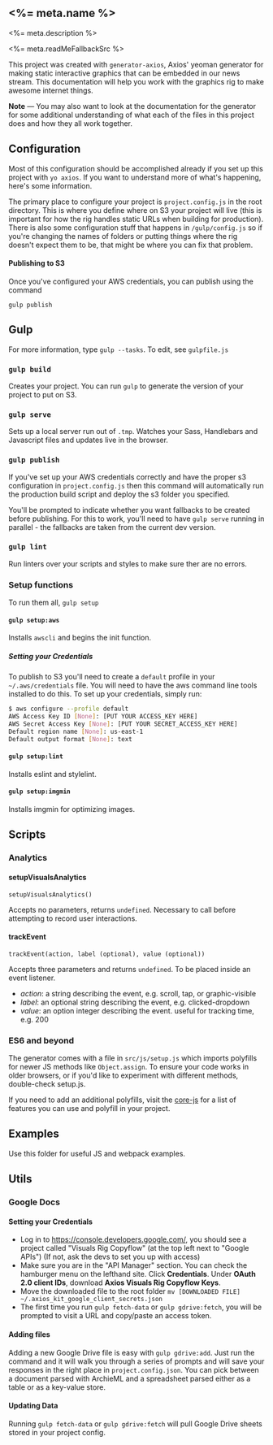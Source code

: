 ## <%= meta.name %>

<%= meta.description %>

<%= meta.readMeFallbackSrc %>

This project was created with `generator-axios`, Axios' yeoman generator for making static interactive graphics that can be embedded in our news stream. This documentation will help you work with the graphics rig to make awesome internet things.

**Note** — You may also want to look at the documentation for the generator for some additional understanding of what each of the files in this project does and how they all work together.

## Configuration

Most of this configuration should be accomplished already if you set up this project with `yo axios`. If you want to understand more of what's happening, here's some information.

The primary place to configure your project is `project.config.js` in the root directory. This is where you define where on S3 your project will live (this is important for how the rig handles static URLs when building for production). There is also some configuration stuff that happens in `/gulp/config.js` so if you're changing the names of folders or putting things where the rig doesn't expect them to be, that might be where you can fix that problem.

#### Publishing to S3

Once you've configured your AWS credentials, you can publish using the command

`gulp publish`

## Gulp

For more information, type `gulp --tasks`. To edit, see `gulpfile.js`

### `gulp build`

Creates your project. You can run `gulp` to generate the version of your project to put on S3.

### `gulp serve`

Sets up a local server run out of `.tmp`. Watches your Sass, Handlebars and Javascript files and updates live in the browser.

### `gulp publish`

If you've set up your AWS credentials correctly and have the proper s3 configuration in `project.config.js` then this command will automatically run the production build script and deploy the s3 folder you specified.

You'll be prompted to indicate whether you want fallbacks to be created before publishing. For this to work, you'll need to have `gulp serve` running in parallel - the fallbacks are taken from the current dev version.

### `gulp lint`

Run linters over your scripts and styles to make sure ther are no errors.

### Setup functions

To run them all, `gulp setup`

#### `gulp setup:aws`

Installs `awscli` and begins the init function.

##### Setting your Credentials

To publish to S3 you'll need to create a `default` profile in your `~/.aws/credentials` file. You will need to have the aws command line tools installed to do this. To set up your credentials, simply run:

```bash
$ aws configure --profile default
AWS Access Key ID [None]: [PUT YOUR ACCESS_KEY HERE]
AWS Secret Access Key [None]: [PUT YOUR SECRET_ACCESS_KEY HERE]
Default region name [None]: us-east-1
Default output format [None]: text
```

#### `gulp setup:lint`

Installs eslint and stylelint.

#### `gulp setup:imgmin`

Installs imgmin for optimizing images.

## Scripts

### Analytics

#### setupVisualsAnalytics

`setupVisualsAnalytics()`

Accepts no parameters, returns `undefined`. Necessary to call before attempting to record user interactions.

#### trackEvent

`trackEvent(action, label (optional), value (optional))`

Accepts three parameters and returns `undefined`. To be placed inside an event listener.

- _action_: a string describing the event, e.g. scroll, tap, or graphic-visible
- _label_: an optional string describing the event, e.g. clicked-dropdown
- _value_: an option integer describing the event. useful for tracking time, e.g. 200

### ES6 and beyond

The generator comes with a file in `src/js/setup.js` which imports polyfills for newer JS methods like `Object.assign`. To ensure your code works in older browsers, or if you'd like to experiment with different methods, double-check setup.js.

If you need to add an additional polyfills, visit the [core-js](https://github.com/zloirock/core-js) for a list of features you can use and polyfill in your project.

## Examples

Use this folder for useful JS and webpack examples.

## Utils

### Google Docs

#### Setting your Credentials

- Log in to <https://console.developers.google.com/>, you should see a project called "Visuals Rig Copyflow" (at the top left next to "Google APIs") (If not, ask the devs to set you up with access)
- Make sure you are in the "API Manager" section. You can check the hamburger menu on the lefthand site. Click **Credentials**. Under **OAuth 2.0 client IDs**, download **Axios Visuals Rig Copyflow Keys**.
- Move the downloaded file to the root folder `mv [DOWNLOADED FILE] ~/.axios_kit_google_client_secrets.json`
- The first time you run `gulp fetch-data` or `gulp gdrive:fetch`, you will be prompted to visit a URL and copy/paste an access token.

#### Adding files

Adding a new Google Drive file is easy with `gulp gdrive:add`. Just run the command and it will walk you through a series of prompts and will save your responses in the right place in `project.config.json`. You can pick between a document parsed with ArchieML and a spreadsheet parsed either as a table or as a key-value store.

#### Updating Data

Running `gulp fetch-data` or `gulp gdrive:fetch` will pull Google Drive sheets stored in your project config.
